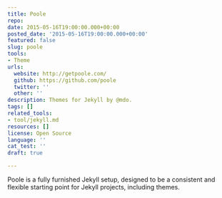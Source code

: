 ```yaml
---
title: Poole
repo: 
date: 2015-05-16T19:00:00.000+00:00
posted_date: '2015-05-16T19:00:00.000+00:00'
featured: false
slug: poole
tools:
- Theme
urls:
  website: http://getpoole.com/
  github: https://github.com/poole
  twitter: ''
  other: ''
description: Themes for Jekyll by @mdo.
tags: []
related_tools:
- tool/jekyll.md
resources: []
license: Open Source
language: ''
cat_test: ''
draft: true

---
```

Poole is a fully furnished Jekyll setup, designed to be a consistent and flexible starting point for Jekyll projects, including themes.